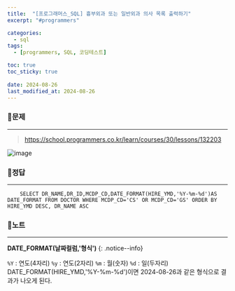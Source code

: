 ```yaml
---
title:  "[프로그래머스_SQL] 흉부외과 또는 일반외과 의사 목록 출력하기"
excerpt: "#programmers"

categories:
  - sql
tags:
  - [programmers, SQL, 코딩테스트]

toc: true
toc_sticky: true
 
date: 2024-08-26
last_modified_at: 2024-08-26
---
```


### 📜문제
-----
> <https://school.programmers.co.kr/learn/courses/30/lessons/132203>  

![image](https://github.com/user-attachments/assets/d8068725-0fc2-4394-942d-876a56bd17e6)

### 📜정답
-----
```
    SELECT DR_NAME,DR_ID,MCDP_CD,DATE_FORMAT(HIRE_YMD,'%Y-%m-%d')AS DATE_FORMAT FROM DOCTOR WHERE MCDP_CD='CS' OR MCDP_CD='GS' ORDER BY HIRE_YMD DESC, DR_NAME ASC
```

### 📜노트
-----
**DATE_FORMAT(날짜컬럼,'형식')**
{: .notice--info} 

`%Y` : 연도(4자리)
`%y` : 연도(2자리)
`%m` : 월(숫자)
`%d` : 일(두자리)
DATE_FORMAT(HIRE_YMD,'%Y-%m-%d')이면 2024-08-26과 같은 형식으로 결과가 나오게 된다.

